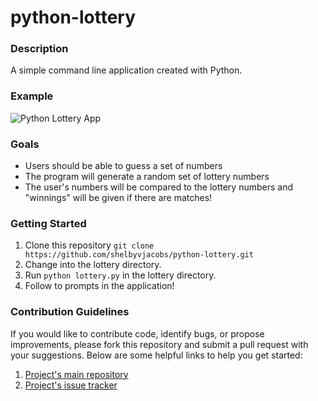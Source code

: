 # python-lottery

### Description
A simple command line application created with Python.

### Example
![Python Lottery App](https://i.imgur.com/4mDQqHp.png "Python Lottery App")

### Goals
* Users should be able to guess a set of numbers
* The program will generate a random set of lottery numbers
* The user's numbers will be compared to the lottery numbers and "winnings" will be given if there are matches!

### Getting Started
1. Clone this repository
```git clone https://github.com/shelbyvjacobs/python-lottery.git```
2. Change into the lottery directory.
3. Run `python lottery.py` in the lottery directory.
4. Follow to prompts in the application!

### Contribution Guidelines
If you would like to contribute code, identify bugs, or propose improvements, please fork this repository and submit a pull request with your suggestions. Below are some helpful links to help you get started:
1. [Project's main repository](https://github.com/shelbyvjacobs/python-lottery)
2. [Project's issue tracker](https://github.com/shelbyvjacobs/python-lottery/issues)
